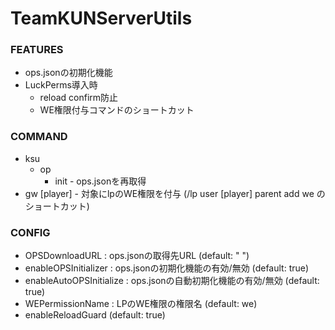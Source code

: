 # TeamKUNServerUtils

### FEATURES

- ops.jsonの初期化機能
- LuckPerms導入時
    - reload confirm防止
    - WE権限付与コマンドのショートカット

### COMMAND

- ksu
    - op
        - init - ops.jsonを再取得
- gw [player] - 対象にlpのWE権限を付与 (/lp user [player] parent add we のショートカット)

### CONFIG

- OPSDownloadURL : ops.jsonの取得先URL (default: " ")
- enableOPSInitializer : ops.jsonの初期化機能の有効/無効 (default: true)
- enableAutoOPSInitialize : ops.jsonの自動初期化機能の有効/無効 (default: true)
- WEPermissionName : LPのWE権限の権限名 (default: we)
- enableReloadGuard (default: true)
